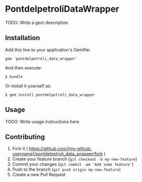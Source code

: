# PontdelpetroliDataWrapper

TODO: Write a gem description

## Installation

Add this line to your application's Gemfile:

    gem 'pontdelpetroli_data_wrapper'

And then execute:

    $ bundle

Or install it yourself as:

    $ gem install pontdelpetroli_data_wrapper

## Usage

TODO: Write usage instructions here

## Contributing

1. Fork it ( https://github.com/[my-github-username]/pontdelpetroli_data_wrapper/fork )
2. Create your feature branch (`git checkout -b my-new-feature`)
3. Commit your changes (`git commit -am 'Add some feature'`)
4. Push to the branch (`git push origin my-new-feature`)
5. Create a new Pull Request
